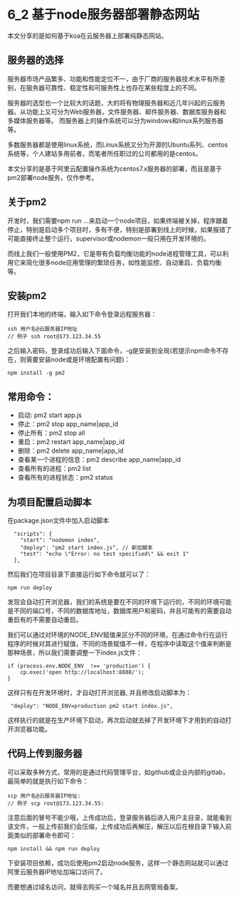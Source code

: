 # 6_2 基于node服务器部署静态网站
本文分享的是如何基于koa在云服务器上部署纯静态网站。

## 服务器的选择
服务器市场产品繁多、功能和性能定位不一，由于厂商的服务器技术水平有所差别，在服务器可靠性、稳定性和可服务性上也存在某些程度上的不同。

服务器的选型也一个比较大的话题，大的将有物理服务器和近几年兴起的云服务器。从功能上又可分为Web服务器，文件服务器、邮件服务器、数据库服务器和多媒体服务器等。
而服务器上的操作系统可以分为windows和linux系列服务器等。

多数服务器都是使用linux系统，而Linux系统又分为开源的Ubuntu系列、centos系统等，个人建站多用前者，而笔者所任职过的公司都用的是centos。

本文分享的是基于阿里云配置操作系统为centos7.x服务器的部署，而且是基于pm2部署node服务，仅作参考。

## 关于pm2
开发时，我们需要npm run …来启动一个node项目，如果终端被关掉，程序跟着停止，特别是启动多个项目时，多有不便，特别是部署到线上的时候，如果报错了可能直接终止整个运行，supervisor或nodemon一般只用在开发环境的。

而线上我们一般使用PM2，它是带有负载均衡功能的node进程管理工具，可以利用它来简化很多node应用管理的繁琐任务，如性能监控、自动重启、负载均衡等。

## 安装pm2
打开我们本地的终端，输入如下命令登录远程服务器：
```
ssh 用户名@云服务器IP地址
// 例子 ssh root@173.123.34.55
```
之后输入密码，登录成功后输入下面命令，-g是安装到全局(若提示npm命令不存在，则需要安装node或是环境配置有问题)：
```
npm install -g pm2
```
## 常用命令：
- 启动:  pm2 start app.js
- 停止：pm2 stop app_name|app_id
- 停止所有：pm2 stop all
- 重启：pm2 restart app_name|app_id
- 删除：pm2 delete app_name|app_id
- 查看某一个进程的信息：pm2 describe app_name|app_id
- 查看所有的进程：pm2 list
- 查看所有的进程状态：pm2 status

## 为项目配置启动脚本
在package.json文件中加入启动脚本
```
  "scripts": {
    "start": "nodemon index",
    "deploy": "pm2 start index.js", // 新加脚本
    "test": "echo \"Error: no test specified\" && exit 1"
  },
```
然后我们在项目目录下直接运行如下命令就可以了：
```
npm run deploy
```

发现会自动打开浏览器，我们的系统是要在不同的环境下运行的，不同的环境可能是不同的端口号，不同的数据库地址，数据库用户和密码，并且可能有的需要自动重启有的不需要自动重启。 

我们可以通过对环境的NODE_ENV赋值来区分不同的环境，在通过命令行在运行程序的时候对其进行赋值，不同的场景赋值不一样，在程序中读取这个值来判断是那种场景，所以我们需要调整一下index.js文件：
```
if (process.env.NODE_ENV  !== 'production') {
	cp.exec('open http://localhost:8888/');
}
```
这样只有在开发环境时，才自动打开浏览器, 并且修改启动脚本为： 
```
 "deploy": "NODE_ENV=production pm2 start index.js",
```
这样执行的就是在生产环境下启动，再次启动就去掉了开发环境下才用到的自动打开浏览器功能。

## 代码上传到服务器
可以采取多种方式，常用的是通过代码管理平台，如github或企业内部的gitlab，最简单的就是执行如下命令：

```
scp 用户名@云服务器IP地址:
// 例子 scp root@173.123.34.55:
```
注意后面的冒号不能少哦，上传成功后，登录服务器后进入用户主目录，就能看到该文件，一般上传前我们会压缩，上传成功后再解压，解压以后在根目录下输入前面类似的部署命令即可：
```
npm install && npm run deploy
```
下安装项目依赖，成功后使用pm2启动node服务，这样一个静态网站就可以通过阿里云服务器IP地址加端口访问了。

而要想通过域名访问，就得去购买一个域名并且去网管局备案。